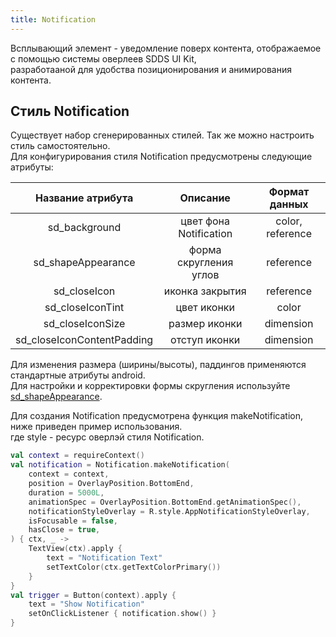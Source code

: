 ```yaml
---
title: Notification
---
```


Всплывающий элемент - уведомление поверх контента, отображаемое с помощью системы оверлеев SDDS UI Kit,  
разработааной для удобства позиционирования и анимирования контента.

## Стиль Notification

Существует набор сгенерированных стилей. Так же можно настроить стиль самостоятельно.  
Для конфигурирования стиля Notification предусмотрены следующие атрибуты:

|Название атрибута|Описание|Формат данных|
|:-:|:-:|:-:|
|sd_background|цвет фона Notification|color, reference|
|sd_shapeAppearance|форма скругления углов|reference|
|sd_closeIcon|иконка закрытия|reference|
|sd_closeIconTint|цвет иконки|color|
|sd_closeIconSize|размер иконки|dimension|
|sd_closeIconContentPadding|отступ иконки|dimension|

Для изменения размера (ширины/высоты), паддингов применяются стандартные атрибуты android.  
Для настройки и корректировки формы скругления используйте [sd_shapeAppearance](../theme/ShapeAppearance.md#sd_shapeappearance).  

Для создания Notification предусмотрена функция makeNotification, ниже приведен пример использования.  
где style - ресурс оверлэй стиля Notification.

```kotlin
val context = requireContext()
val notification = Notification.makeNotification(
    context = context,
    position = OverlayPosition.BottomEnd,
    duration = 5000L,
    animationSpec = OverlayPosition.BottomEnd.getAnimationSpec(),
    notificationStyleOverlay = R.style.AppNotificationStyleOverlay,
    isFocusable = false,
    hasClose = true,
) { ctx, _ ->
    TextView(ctx).apply {
        text = "Notification Text"
        setTextColor(ctx.getTextColorPrimary())
    }
}
val trigger = Button(context).apply {
    text = "Show Notification"
    setOnClickListener { notification.show() }
}
```
